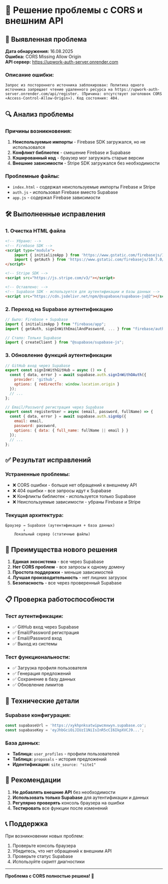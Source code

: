 # 🔧 Решение проблемы с CORS и внешним API

## 🚨 Выявленная проблема

**Дата обнаружения:** 16.08.2025  
**Ошибка:** CORS Missing Allow Origin  
**API сервер:** https://upwork-auth-server.onrender.com

### Описание ошибки:
```
Запрос из постороннего источника заблокирован: Политика одного источника запрещает чтение удаленного ресурса на https://upwork-auth-server.onrender.com/api/register. (Причина: отсутствует заголовок CORS «Access-Control-Allow-Origin»). Код состояния: 404.
```

## 🔍 Анализ проблемы

### Причины возникновения:
1. **Неиспользуемые импорты** - Firebase SDK загружался, но не использовался
2. **Конфликт библиотек** - смешение Firebase и Supabase
3. **Кэшированный код** - браузер мог загружать старые версии
4. **Внешние зависимости** - Stripe SDK загружался без необходимости

### Проблемные файлы:
- `index.html` - содержал неиспользуемые импорты Firebase и Stripe
- `auth.js` - использовал Firebase вместо Supabase
- `app.js` - содержал Firebase зависимости

## 🛠️ Выполненные исправления

### 1. Очистка HTML файла
```html
<!-- Убрано: -->
<!-- Firebase SDK -->
<script type="module">
    import { initializeApp } from 'https://www.gstatic.com/firebasejs/10.7.0/firebase-app.js';
    import { getAuth } from 'https://www.gstatic.com/firebasejs/10.7.0/firebase-auth.js';
</script>

<!-- Stripe SDK -->
<script src="https://js.stripe.com/v3/"></script>

<!-- Оставлено: -->
<!-- Supabase SDK - используется для аутентификации и базы данных -->
<script src="https://cdn.jsdelivr.net/npm/@supabase/supabase-js@2"></script>
```

### 2. Переход на Supabase аутентификацию
```javascript
// Было: Firebase + Supabase
import { initializeApp } from "firebase/app";
import { getAuth, signInWithEmailAndPassword, ... } from "firebase/auth";

// Стало: Только Supabase
import { createClient } from "@supabase/supabase-js";
```

### 3. Обновление функций аутентификации
```javascript
// GitHub вход через Supabase
export const signInWithGitHub = async () => {
  const { data, error } = await supabase.auth.signInWithOAuth({
    provider: 'github',
    options: { redirectTo: window.location.origin }
  });
  // ...
};

// Email/Password регистрация через Supabase
export const registerUser = async (email, password, fullName) => {
  const { data, error } = await supabase.auth.signUp({
    email: email,
    password: password,
    options: { data: { full_name: fullName || email } }
  });
  // ...
};
```

## ✅ Результат исправлений

### Устраненные проблемы:
- ❌ CORS ошибки - больше нет обращений к внешнему API
- ❌ 404 ошибки - все запросы идут к Supabase
- ❌ Конфликты библиотек - используется только Supabase
- ❌ Неиспользуемые зависимости - убраны Firebase и Stripe

### Текущая архитектура:
```
Браузер → Supabase (аутентификация + база данных)
        ↓
    Локальный сервер (статичные файлы)
```

## 🚀 Преимущества нового решения

1. **Единая экосистема** - все через Supabase
2. **Нет CORS проблем** - все запросы к одному домену
3. **Простота поддержки** - меньше зависимостей
4. **Лучшая производительность** - нет лишних загрузок
5. **Безопасность** - все через проверенный Supabase

## 📋 Проверка работоспособности

### Тест аутентификации:
- ✅ GitHub вход через Supabase
- ✅ Email/Password регистрация
- ✅ Email/Password вход
- ✅ Выход из системы

### Тест функциональности:
- ✅ Загрузка профиля пользователя
- ✅ Генерация предложений
- ✅ Сохранение в базу данных
- ✅ Обновление лимитов

## 🔧 Технические детали

### Supabase конфигурация:
```javascript
const supabaseUrl = 'https://xykhpnksatwipwcmxwyn.supabase.co';
const supabaseKey = 'eyJhbGciOiJIUzI1NiIsInR5cCI6IkpXVCJ9...';
```

### База данных:
- **Таблица:** `user_profiles` - профили пользователей
- **Таблица:** `proposals` - история предложений
- **Идентификация:** `site_source: "site1"`

## 🎯 Рекомендации

1. **Не добавлять внешние API** без необходимости
2. **Использовать только Supabase** для аутентификации и данных
3. **Регулярно проверять** консоль браузера на ошибки
4. **Тестировать** все функции после изменений

## 📞 Поддержка

При возникновении новых проблем:
1. Проверьте консоль браузера
2. Убедитесь, что нет обращений к внешним API
3. Проверьте статус Supabase
4. Используйте скрипт диагностики

---
**Проблема с CORS полностью решена! 🎉**
